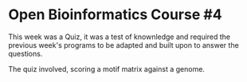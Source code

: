 # Open Bioinformatics Course #4


This week was a Quiz, it was a test of knownledge and required the previous week's programs to be adapted
and built upon to answer the questions.

The quiz involved, scoring a motif matrix against a genome.

